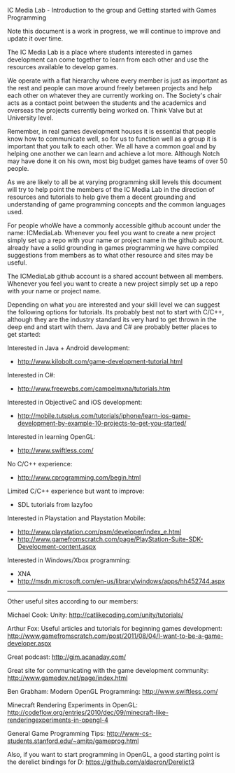 IC Media Lab - Introduction to the group and Getting started with Games Programming

Note this document is a work in progress, we will continue to improve and update it over time.

The IC Media Lab is a place where students interested in games development can come together to learn from each other and use the resources available to develop games.

We operate with a flat hierarchy where every member is just as important as the rest and people can move around freely between projects and help each other on whatever they are currently working on. The Society's chair acts as a contact point between the students and the academics and overseas the projects currently being worked on. Think Valve but at University level.

Remember, in real games development houses it is essential that people know how to communicate well, so for us to function well as a group it is important that you talk to each other. We all have a common goal and by helping one another we can learn and achieve a lot more. Although Notch may have done it on his own, most big budget games have teams of over 50 people.

As we are likely to all be at varying programming skill levels this document will try to help point the members of the IC Media Lab in the direction of resources and tutorials to help give them a decent grounding and understanding of game programming concepts and the common languages used.

For people whoWe have a commonly accessible github account under the name: ICMediaLab. Whenever you feel you want to create a new project simply set up a repo with your name or project name in the github account. already have a solid grounding in games programming we have compiled suggestions from members as to what other resource and sites may be useful.


The ICMediaLab github account is a shared account between all members. Whenever you feel you want to create a new project simply set up a repo with your name or project name.

Depending on what you are interested and your skill level we can suggest the following options for tutorials. Its probably best not to start with C/C++, although they are the industry standard its very hard to get thrown in the deep end and start with them. Java and C# are probably better places to get started:

Interested in Java + Android development:
- http://www.kilobolt.com/game-development-tutorial.html

Interested in C#:
- http://www.freewebs.com/campelmxna/tutorials.htm

Interested in ObjectiveC and iOS development:
- http://mobile.tutsplus.com/tutorials/iphone/learn-ios-game-development-by-example-10-projects-to-get-you-started/

Interested in learning OpenGL:
- http://www.swiftless.com/

No C/C++ experience:
- http://www.cprogramming.com/begin.html

Limited C/C++ experience but want to improve: 
- SDL tutorials from lazyfoo

Interested in Playstation and Playstation Mobile:
- http://www.playstation.com/psm/developer/index_e.html
- http://www.gamefromscratch.com/page/PlayStation-Suite-SDK-Development-content.aspx

Interested in Windows/Xbox programming:
- XNA
- http://msdn.microsoft.com/en-us/library/windows/apps/hh452744.aspx


------------------------------------------------

Other useful sites according to our members:

Michael Cook:
Unity:
http://catlikecoding.com/unity/tutorials/

Arthur Fox:
Useful articles and tutorials for beginning games development:
http://www.gamefromscratch.com/post/2011/08/04/I-want-to-be-a-game-developer.aspx

Great podcast:
http://gim.acanaday.com/

Great site for communicating with the game development community:
http://www.gamedev.net/page/index.html

Ben Grabham:
Modern OpenGL Programming:
http://www.swiftless.com/

Minecraft Rendering Experiments in OpenGL:
http://codeflow.org/entries/2010/dec/09/minecraft-like-renderingexperiments-in-opengl-4

General Game Programming Tips:
http://www-cs-students.stanford.edu/~amitp/gameprog.html

Also, if you want to start programming in OpenGL, a good starting point is the derelict bindings for D:
https://github.com/aldacron/Derelict3